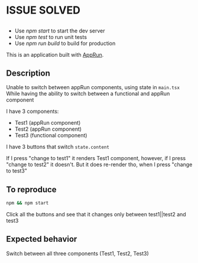 # ISSUE SOLVED
##

* Use _npm start_ to start the dev server
* Use _npm test_ to run unit tests
* Use _npm run build_ to build for production

This is an application built with [AppRun](https://github.com/yysun/apprun).

## Description
Unable to switch between appRun components, using state in `main.tsx` 
While having the ability to switch between a functional and appRun component

I have 3 components: 
- Test1 (appRun component) 
- Test2 (appRun component) 
- Test3 (functional component)

I have 3 buttons that switch `state.content`

If I press "change to test1" it renders Test1 component, however, if I press "change to test2" it doesn't. But it does re-render tho, when I press "change to test3"

## To reproduce

```bash
npm && npm start
```

Click all the buttons and see that it changes only between test1||test2 and test3


## Expected behavior
Switch between all three components (Test1, Test2, Test3)
